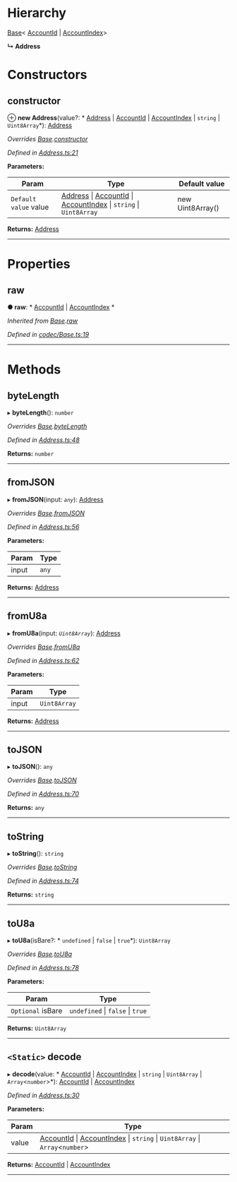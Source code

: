 

# Hierarchy

 [Base](_codec_base_.base.md)< [AccountId](_accountid_.accountid.md) &#124; [AccountIndex](_accountindex_.accountindex.md)>

**↳ Address**

# Constructors

<a id="constructor"></a>

##  constructor

⊕ **new Address**(value?: * [Address](_address_.address.md) &#124; [AccountId](_accountid_.accountid.md) &#124; [AccountIndex](_accountindex_.accountindex.md) &#124; `string` &#124; `Uint8Array`*): [Address](_address_.address.md)

*Overrides [Base](_codec_base_.base.md).[constructor](_codec_base_.base.md#constructor)*

*Defined in [Address.ts:21](https://github.com/polkadot-js/api/blob/7180f89/packages/types/src/Address.ts#L21)*

**Parameters:**

| Param | Type | Default value |
| ------ | ------ | ------ |
| `Default value` value |  [Address](_address_.address.md) &#124; [AccountId](_accountid_.accountid.md) &#124; [AccountIndex](_accountindex_.accountindex.md) &#124; `string` &#124; `Uint8Array`|  new Uint8Array() |

**Returns:** [Address](_address_.address.md)

___

# Properties

<a id="raw"></a>

##  raw

**● raw**: * [AccountId](_accountid_.accountid.md) &#124; [AccountIndex](_accountindex_.accountindex.md)
*

*Inherited from [Base](_codec_base_.base.md).[raw](_codec_base_.base.md#raw)*

*Defined in [codec/Base.ts:19](https://github.com/polkadot-js/api/blob/7180f89/packages/types/src/codec/Base.ts#L19)*

___

# Methods

<a id="bytelength"></a>

##  byteLength

▸ **byteLength**(): `number`

*Overrides [Base](_codec_base_.base.md).[byteLength](_codec_base_.base.md#bytelength)*

*Defined in [Address.ts:48](https://github.com/polkadot-js/api/blob/7180f89/packages/types/src/Address.ts#L48)*

**Returns:** `number`

___
<a id="fromjson"></a>

##  fromJSON

▸ **fromJSON**(input: *`any`*): [Address](_address_.address.md)

*Overrides [Base](_codec_base_.base.md).[fromJSON](_codec_base_.base.md#fromjson)*

*Defined in [Address.ts:56](https://github.com/polkadot-js/api/blob/7180f89/packages/types/src/Address.ts#L56)*

**Parameters:**

| Param | Type |
| ------ | ------ |
| input | `any` |

**Returns:** [Address](_address_.address.md)

___
<a id="fromu8a"></a>

##  fromU8a

▸ **fromU8a**(input: *`Uint8Array`*): [Address](_address_.address.md)

*Overrides [Base](_codec_base_.base.md).[fromU8a](_codec_base_.base.md#fromu8a)*

*Defined in [Address.ts:62](https://github.com/polkadot-js/api/blob/7180f89/packages/types/src/Address.ts#L62)*

**Parameters:**

| Param | Type |
| ------ | ------ |
| input | `Uint8Array` |

**Returns:** [Address](_address_.address.md)

___
<a id="tojson"></a>

##  toJSON

▸ **toJSON**(): `any`

*Overrides [Base](_codec_base_.base.md).[toJSON](_codec_base_.base.md#tojson)*

*Defined in [Address.ts:70](https://github.com/polkadot-js/api/blob/7180f89/packages/types/src/Address.ts#L70)*

**Returns:** `any`

___
<a id="tostring"></a>

##  toString

▸ **toString**(): `string`

*Overrides [Base](_codec_base_.base.md).[toString](_codec_base_.base.md#tostring)*

*Defined in [Address.ts:74](https://github.com/polkadot-js/api/blob/7180f89/packages/types/src/Address.ts#L74)*

**Returns:** `string`

___
<a id="tou8a"></a>

##  toU8a

▸ **toU8a**(isBare?: * `undefined` &#124; `false` &#124; `true`*): `Uint8Array`

*Overrides [Base](_codec_base_.base.md).[toU8a](_codec_base_.base.md#tou8a)*

*Defined in [Address.ts:78](https://github.com/polkadot-js/api/blob/7180f89/packages/types/src/Address.ts#L78)*

**Parameters:**

| Param | Type |
| ------ | ------ |
| `Optional` isBare |  `undefined` &#124; `false` &#124; `true`|

**Returns:** `Uint8Array`

___
<a id="decode"></a>

## `<Static>` decode

▸ **decode**(value: * [AccountId](_accountid_.accountid.md) &#124; [AccountIndex](_accountindex_.accountindex.md) &#124; `string` &#124; `Uint8Array` &#124; `Array`<`number`>*):  [AccountId](_accountid_.accountid.md) &#124; [AccountIndex](_accountindex_.accountindex.md)

*Defined in [Address.ts:30](https://github.com/polkadot-js/api/blob/7180f89/packages/types/src/Address.ts#L30)*

**Parameters:**

| Param | Type |
| ------ | ------ |
| value |  [AccountId](_accountid_.accountid.md) &#124; [AccountIndex](_accountindex_.accountindex.md) &#124; `string` &#124; `Uint8Array` &#124; `Array`<`number`>|

**Returns:**  [AccountId](_accountid_.accountid.md) &#124; [AccountIndex](_accountindex_.accountindex.md)

___


